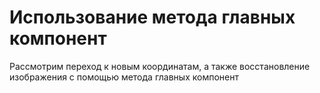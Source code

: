 # Использование метода главных компонент
Рассмотрим переход к новым координатам, а также восстановление изображения с помощью метода главных компонент
